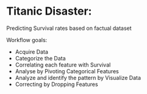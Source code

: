 # Titanic Disaster:
Predicting Survival rates based on factual dataset 

Workflow goals:
  * Acquire Data  
  * Categorize the Data
  * Correlating each feature with Survival 
  * Analyse by Pivoting Categorical Features
  * Analyze and identify the pattern by Visualize Data
  * Correcting by Dropping Features 
